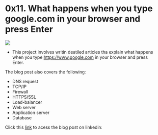 # 0x11. What happens when you type google.com in your browser and press Enter
![](https://miro.medium.com/v2/resize:fit:1093/1*2G_BQ--diXgNFZlEivmgPA.png)

- This project involves writin deatiled articles tha explain what happens when you type https://www.google.com in your browser and press Enter.

The blog post also covers the following:
- DNS request
- TCP/IP
- Firewall
- HTTPS/SSL
- Load-balancer
- Web server
- Application server
- Database

Click this [link](https://www.linkedin.com/pulse/you-wont-believe-what-happens-when-type-your-browser-press-mugendi-p3xcf?trackingId=UCJiNDJAQcuL2hWBUWOr5w%3D%3D&lipi=urn%3Ali%3Apage%3Ad_flagship3_profile_view_base%3BC57FtdsHT3W0W8nu8WjsmA%3D%3D) to acess the blog post on linkedin:

